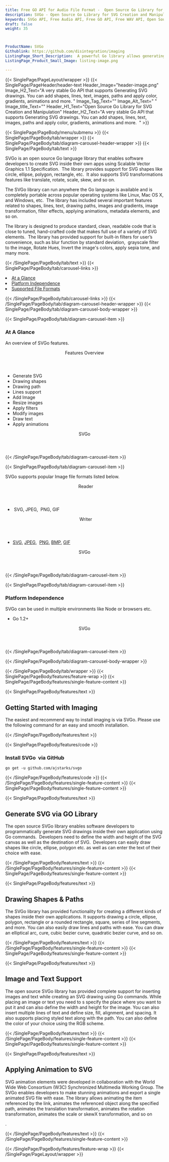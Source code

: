 ```yaml
---
title: Free GO API for Audio File Format -  Open Source Go Library for SVG Creation and Manipulation
description: SVGo - Open Source Go Library for SVG Creation and Manipulation 
keywords: SVGo API, Free Audio API, Free GO API, Free WAV API, Open Source WAV API, Free WAV GO, Random Audio API, Free Audio Processing, Audio Processing API, Open Source Audio processing, Convert Wav Free, GO Audio APIs, GO Wav API,  Read Wave, Write Wave, Create Wave Forms, Automation Tracks, Change Amplitude, Waveform Tables, Waveform Synthesis, Extract Breakpoints, Stereo Panning, Open Source GO Libraries.
draft: false
weight: 35



ProductName: SVGo
Githublink: https://github.com/disintegration/imaging
ListingPage_Short_Description:  A powerful Go library allows generating and processsing SVG drawings with ease.
ListingPage_Product_Small_Image: listing-image.png 

---
```


{{< SinglePage/PageLayout/wrapper >}}
{{< SinglePage/PageHeader/header-text
Header_Image="header-image.png"
Image_H2_Text="A very stable Go API that supports Generating SVG drawings. You can add shapes, lines, text, images, paths and apply color, gradients, animations and more.  "
Image_Tag_Text=""
Image_Alt_Text=" "
Image_title_Text=""
Header_H1_Text="Open Source Go Library for SVG Creation and Manipulation"
Header_H2_Text="A very stable Go API that supports Generating SVG drawings. You can add shapes, lines, text, images, paths and apply color, gradients, animations and more.  " >}}

{{< SinglePage/PageBody/menu/submenu >}}
{{< SinglePage/PageBody/tab/wrapper >}}
{{< SinglePage/PageBody/tab/diagram-carousel-header-wrapper >}}
{{< SinglePage/PageBody/tab/text >}}



<p>SVGo is an open source Go language library that enables software developers to create SVG inside their own apps using Scalable Vector Graphics 1.1 Specification.  The library provides support for SVG shapes like circle, ellipse, polygon, rectangle, etc.  It also supports SVG transformations features like translate, rotate, scale, skew, and so on.</p>
<p>The SVGo library can run anywhere the Go language is available and is completely portable across popular operating systems like Linux, Mac OS X, and Windows, etc.  The library has included several important features related to shapes, lines, text, drawing paths, images and gradients, image transformation, filter effects, applying animations, metadata elements, and so on.</p>
<p>The library is designed to produce standard, clean, readable code that is close to tuned, hand-crafted code that makes full use of a variety of SVG elements.  The library has provided support for built-in filters for user’s convenience, such as blur function by standard deviation,  grayscale filter to the image, Rotate Hues, Invert the image's colors, apply sepia tone, and many more.</p>

{{< /SinglePage/PageBody/tab/text >}}
{{< SinglePage/PageBody/tab/carousel-links >}}

<li data-target="#diagramcarousel" data-slide-to="0"><a href="#">At a Glance</a></li>
<li data-target="#diagramcarousel" data-slide-to="2"><a href="#">Platform Independence</a></li>
<li data-target="#diagramcarousel" data-slide-to="1"><a class="activetab" href="#">Supported File Formats</a></li>


{{< /SinglePage/PageBody/tab/carousel-links >}}
{{< /SinglePage/PageBody/tab/diagram-carousel-header-wrapper >}}
{{< SinglePage/PageBody/tab/diagram-carousel-body-wrapper >}}

{{< SinglePage/PageBody/tab/diagram-carousel-item >}}
<h3>At A Glance</h3>
<p>An overview of SVGo features.</p>
<div class="diagram1 d1-poi">
<div class="d1-row">
<div class="d1-col d1-right"><header>Features Overview</header>
<ul>
<li>Generate SVG</li>
<li>Drawing shapes</li>
<li>Drawing path</li>
<li>Lines support</li>
<li>Add Image</li>
<li>Resize images</li>
<li>Apply filters</li>
<li>Modify images</li>
<li>Draw text</li>
<li>Apply animations</li>
</ul>
</div>
</div>
<div class="d1-logo" style="border: none;"><header>SVGo</header><footer><small></small></footer></div>
<!--/logo--></div>
<!--/diagram1-->
{{< /SinglePage/PageBody/tab/diagram-carousel-item >}}

{{< SinglePage/PageBody/tab/diagram-carousel-item >}}
<p>SVGo supports popular Image file formats listed below.</p>
<div class="diagram1 d2  d1-poi">
<div class="d1-row">
<div class="d1-col d1-left"><header><i class="fa fa-arrows-v "> </i> Reader</header>
<ul>
<li> SVG, JPEG,  PNG, GIF</li>
</ul>
</div>
<!--/left-->
<div class="d1-col d1-right"><header><i class="fa  fa-long-arrow-down"> </i> Writer</header>
<ul>
<li><a href="https://docs.fileformat.com/page-description-language/svg/">SVG</a>, <a href="https://docs.fileformat.com/image/jpeg/">JPEG</a>,  <a href="https://docs.fileformat.com/image/png/">PNG</a>, <a href="https://docs.fileformat.com/image/bmp/">BMP</a>, <a href="https://docs.fileformat.com/image/gif/">GIF</a></li>
</ul>
</div>
<!--/right--></div>
<!--/row-->
<div class="d1-logo" style="border: none;"><header>SVGo</header><footer><small></small></footer></div>
<!--/logo--></div>
<!--/diagram2-->
{{< /SinglePage/PageBody/tab/diagram-carousel-item >}}

{{< SinglePage/PageBody/tab/diagram-carousel-item >}}
<h3>Platform Independence</h3>
<p>SVGo can be used in multiple environments like Node or browsers etc.</p>
<div class="diagram1 d1-poi">
<div class="d1-row">
<div class="d1-col d1-right">
<ul>
<li>Go 1.2+</li>
</ul>
</div>
<!--/right--></div>
<!--/row-->
<div class="d1-logo" style="border: none;"><header>SVGo</header><footer><small></small></footer></div>
<!--/logo--></div>
<!--/diagram2 -->
{{< /SinglePage/PageBody/tab/diagram-carousel-item >}}

{{< /SinglePage/PageBody/tab/diagram-carousel-body-wrapper >}}

{{< /SinglePage/PageBody/tab/wrapper >}}
{{< SinglePage/PageBody/features/feature-wrap >}}
{{< SinglePage/PageBody/features/single-feature-content >}}

{{< SinglePage/PageBody/features/text >}}
<h2 class="h2title">Getting Started with Imaging</h2>
<p>The easiest and recommend way to install imaging is via SVGo. Please use the following command for an easy and smooth installation.</p>
{{< /SinglePage/PageBody/features/text >}}

{{< SinglePage/PageBody/features/code >}}
<h3><strong>Install SVGo  via GitHub</strong></h3>
<pre><code class="html">go get -u github.com/ajstarks/svgo</code></pre>


{{< /SinglePage/PageBody/features/code >}}
{{< /SinglePage/PageBody/features/single-feature-content >}}
{{< SinglePage/PageBody/features/single-feature-content >}}

{{< SinglePage/PageBody/features/text >}}
<h2 class="h2title">Generate SVG via GO Library</h2>
<p>The open source SVGo library enables software developers to programmatically generate SVG drawings inside their own application using Go commands.  Developers need to define the width and height of the SVG canvas as well as the destination of SVG.  Developers can easily draw shapes like circle, ellipse, polygon etc. as well as can enter the text of their choice with ease.</p>

{{< /SinglePage/PageBody/features/text >}}
{{< /SinglePage/PageBody/features/single-feature-content >}}
{{< SinglePage/PageBody/features/single-feature-content >}}

{{< SinglePage/PageBody/features/text >}}
<h2 class="h2title">Drawing Shapes & Paths</h2>
<p>The SVGo library has provided functionality for creating a different kinds of shapes inside their own applications. It supports drawing a circle, ellipse, polygon, rectangle or a rounded rectangle, square, series of line segments, and more. You can also easily draw lines and paths with ease. You can draw an elliptical arc, cure, cubic bezier curve, quadratic bezier curve, and so on.</p>

{{< /SinglePage/PageBody/features/text >}}
{{< /SinglePage/PageBody/features/single-feature-content >}}
{{< SinglePage/PageBody/features/single-feature-content >}}

{{< SinglePage/PageBody/features/text >}}
<h2 class="h2title">Image and Text Support</h2>
<p>The open source SVGo library has provided complete support for inserting images and text while creating an SVG drawing using Go commands. While placing an image or text you need to s specify the place where you want to put it and can also define the width and height for the image. You can also insert multiple lines of text and define size, fill, alignment, and spacing. It also supports placing styled text along with the path. You can also define the color of your choice using the RGB scheme.</p>

{{< /SinglePage/PageBody/features/text >}}
{{< /SinglePage/PageBody/features/single-feature-content >}}
{{< SinglePage/PageBody/features/single-feature-content >}}

{{< SinglePage/PageBody/features/text >}}
<h2 class="h2title">Applying Animation to SVG</h2>
<p>SVG animation elements were developed in collaboration with the World Wide Web Consortium (W3C) Synchronized Multimedia Working Group. <span class="acopre">The </span>SVGo enables <span class="acopre">developers to make stunning animations and export a single animated SVG file with ease. The library allows animating</span> the item referenced by the link, animates the referenced object along the specified path, animates the translation transformation, animates the rotation transformation, animates the scale or skewX transformation, and so on</p>
<p>.</p>

{{< /SinglePage/PageBody/features/text >}}
{{< /SinglePage/PageBody/features/single-feature-content >}}

{{< /SinglePage/PageBody/features/feature-wrap >}}
{{< /SinglePage/PageLayout/wrapper >}}